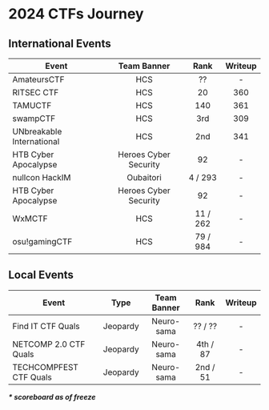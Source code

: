 # 2024 CTFs Journey

## International Events
| Event | Team Banner | Rank | Writeup |
| --- | :---: |  :---: | :---: |
| AmateursCTF | HCS | ?? | - |
| RITSEC CTF | HCS | 20 | 360 |
| TAMUCTF | HCS | 140 | 361 |
| swampCTF | HCS | 3rd | 309 |
| UNbreakable International | HCS | 2nd | 341 |
| HTB Cyber Apocalypse | Heroes Cyber Security | 92 | - |
| nullcon HackIM | Oubaitori | 4 / 293 | - |
| HTB Cyber Apocalypse | Heroes Cyber Security | 92 | - |
| WxMCTF | HCS | 11 / 262 | - |
| osu!gamingCTF | HCS | 79 / 984 | - | 
    
    
## Local Events
| Event | Type | Team Banner | Rank | Writeup |
| --- | :---: |  :---: |  :---: | :---: |
| Find IT CTF Quals |  Jeopardy | Neuro-sama | ?? / ?? | - |
| NETCOMP 2.0 CTF Quals |  Jeopardy | Neuro-sama | 4th / 87 | - |
| TECHCOMPFEST CTF Quals |  Jeopardy | Neuro-sama | 2nd / 51 | - |

_***\* scoreboard as of freeze***_
